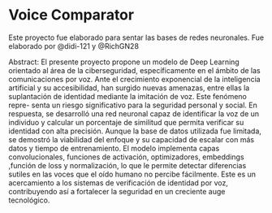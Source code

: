 # Voice Comparator


Este proyecto fue elaborado para sentar las bases de redes neuronales.
Fue elaborado por @didi-121 y @RichGN28

Abstract: El presente proyecto propone un modelo de Deep Learning
orientado al área de la ciberseguridad, específicamente en el ámbito de las
comunicaciones por voz. Ante el crecimiento exponencial de la inteligencia
artificial y su accesibilidad, han surgido nuevas amenazas, entre ellas la
suplantación de identidad mediante la imitación de voz. Este fenómeno repre-
senta un riesgo significativo para la seguridad personal y social. En respuesta,
se desarrolló una red neuronal capaz de identificar la voz de un individuo
y calcular un porcentaje de similitud que permita verificar su identidad con
alta precisión. Aunque la base de datos utilizada fue limitada, se demostró la
viabilidad del enfoque y su capacidad de escalar con más datos y tiempo de
entrenamiento. El modelo implementa capas convolucionales, funciones de
activación, optimizadores, embeddings ,función de loss y normalización, lo
que le permite detectar diferencias sutiles en las voces que el oído humano no
percibe fácilmente. Este es un acercamiento a los sistemas de verificación de
identidad por voz, contribuyendo así a fortalecer la seguridad en un creciente
auge tecnológico.
